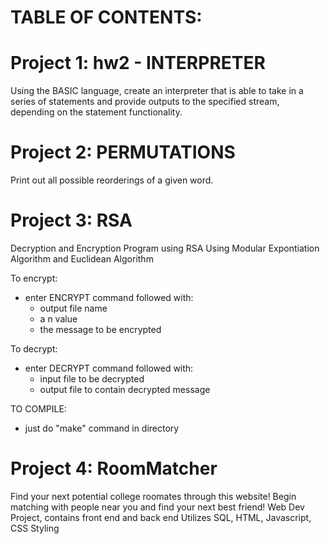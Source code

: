 # TABLE OF CONTENTS:


# Project 1: hw2 - INTERPRETER

Using the BASIC language, create an interpreter that is able to take in a series of statements and provide outputs to the specified stream, depending on the statement functionality.

# Project 2: PERMUTATIONS

Print out all possible reorderings of a given word.

# Project 3: RSA

Decryption and Encryption Program using RSA
Using Modular Expontiation Algorithm and Euclidean Algorithm

To encrypt:
 - enter ENCRYPT command followed with:
     - output file name
     - a n value 
     - the message to be encrypted

To decrypt:
 - enter DECRYPT command followed with:
    - input file to be decrypted
    - output file to contain decrypted message

TO COMPILE:
 - just do "make" command in directory

# Project 4: RoomMatcher
Find your next potential college roomates through this website! Begin matching with people near you and find your next best friend!
Web Dev Project, contains front end and back end
Utilizes SQL, HTML, Javascript, CSS Styling
